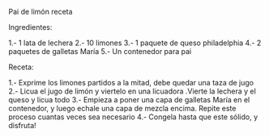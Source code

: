 Pai de limón receta

Ingredientes:

1.- 1 lata de lechera 
2.- 10 limones 
3.- 1 paquete de queso philadelphia 
4.- 2 paquetes de galletas María 
5.- Un contenedor para pai

Receta:

1.- Exprime los limones partidos a la mitad, debe quedar una taza de jugo
2.- Licua el jugo de limón y viertelo en una licuadora .Vierte la lechera y el queso y licua todo
3.- Empieza a poner una capa de galletas María en el contenedor, y luego echale una capa de mezcla encima. Repite este proceso cuantas veces sea necesario
4.- Congela hasta que este sólido, y disfruta!
